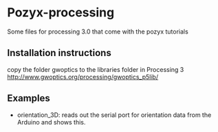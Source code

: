 # Pozyx-processing
Some files for processing 3.0 that come with the pozyx tutorials

## Installation instructions
copy the folder gwoptics to the libraries folder in Processing 3
http://www.gwoptics.org/processing/gwoptics_p5lib/

## Examples
- orientation_3D: reads out the serial port for orientation data from the Arduino and shows this.
